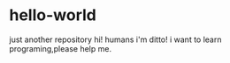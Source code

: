 # hello-world
just another repository
hi!  humans i'm ditto!
i want to learn programing,please help me.
